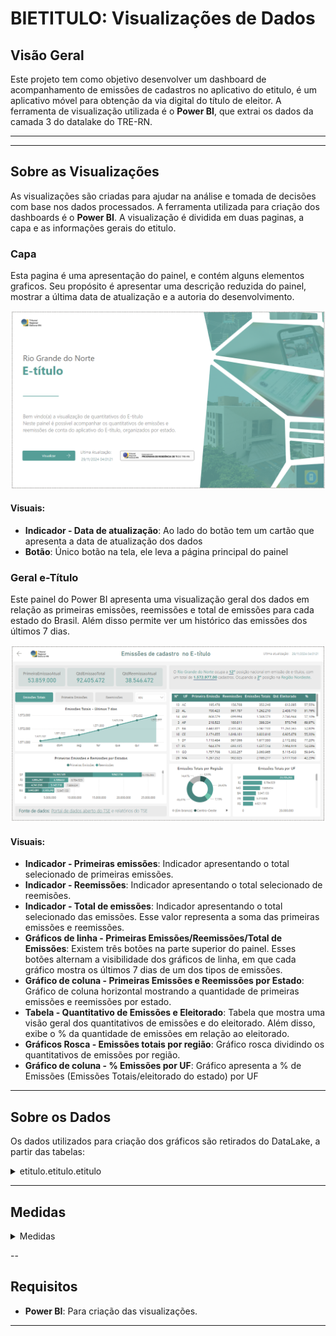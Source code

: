 # BIETITULO: Visualizações de Dados

## Visão Geral

Este projeto tem como objetivo desenvolver um dashboard de acompanhamento de emissões de cadastros no aplicativo do etitulo, é um aplicativo móvel para obtenção da via digital do título de eleitor.
A ferramenta de visualização utilizada é o **Power BI**, que extrai os dados da camada 3 do datalake do TRE-RN.

---


---

## Sobre as Visualizações

As visualizações são criadas para ajudar na análise e tomada de decisões com base nos dados processados.
A ferramenta utilizada para criação dos dashboards é o **Power BI**.
A visualização é dividida em duas paginas, a capa e as informações gerais do etitulo.

### Capa

Esta pagina é uma apresentação do painel, e contém alguns elementos graficos. Seu propósito é apresentar uma descrição reduzida do painel, mostrar a última data de atualização e a autoria do desenvolvimento.


![Capa etitulo](assets/imagesReadme/etitulo_capa.png)

#### Visuais:
- **Indicador - Data de atualização**: Ao lado do botão tem um cartão que apresenta a data de atualização dos dados
- **Botão**: Único botão na tela, ele leva a página principal do painel


### Geral e-Título

Este painel do Power BI apresenta uma visualização geral dos dados em relação as primeiras emissões, reemissões e total de emissões para cada estado do Brasil. Além disso permite ver um histórico das emissões dos últimos 7 dias.

![geral etitulo](assets/imagesReadme/etitulo_geral.png)

#### Visuais:
- **Indicador - Primeiras emissões**: Indicador apresentando o total selecionado de primeiras emissões.
- **Indicador - Reemissões**: Indicador apresentando o total selecionado de reemisões.
- **Indicador - Total de emissões**: Indicador apresentando o total selecionado das emissões. Esse valor representa a soma das primeiras emissões e reemissões.
- **Gráficos de linha - Primeiras Emissões/Reemissões/Total de Emissões**: Existem três botões na parte superior do painel. Esses botões alternam a visibilidade dos gráficos de linha, em que cada gráfico mostra os últimos 7 dias de um dos tipos de emissões.
- **Gráfico de coluna - Primeiras Emissões e Reemissões por Estado**: Gráfico de coluna horizontal mostrando a quantidade de primeiras emissões e reemissões por estado.
- **Tabela - Quantitativo de Emissões e Eleitorado**: Tabela que mostra uma visão geral dos quantitativos de emissões e do eleitorado. Além disso, exibe o % da quantidade de emissões em relação ao eleitorado.
- **Gráficos Rosca -  Emissões totais por região**: Gráfico rosca dividindo os quantitativos de emissões por região.
- **Gráfico de coluna -  % Emissões por UF**: Gráfico apresenta a % de Emissões (Emissões Totais/eleitorado do estado) por UF

---

## Sobre os Dados

Os dados utilizados para criação dos gráficos são retirados do DataLake, a partir das tabelas:

<details>
<summary>etitulo.etitulo.etitulo</summary>

| Campo                      | Descrição                                                            | Tipo       | Exemplo                        |
|----------------------------|----------------------------------------------------------------------|------------|--------------------------------|
| **UF**                     | UF                                                                   | timestamp  | RN                             |
| **QTDE_PRIMEIRA_EMISSAO**  | Quantidade das primeiras emissões                                    | inteiro    | 887110                         |
| **QTDE_REMISSAO**          | Quantidade das reemissões                                            | inteiro    | 2541                           |
| **QTDE_EMISSAO**           | Quantidade das emissões                                              | inteiro    | 42232                          |
| **DATA_RASPAGEM**          | Data atualizações dos dados                                          | timestamp  | 2024-09-14 04:00:00+00:00      |
| **DATA_OBJETO**            | Data atualizações dos dados                                          | timestamp  | 2024-09-14 04:00:00+00:00      |
| **SG_UF**                  | UF                                                                   | string     | CO                             |
| **QT_ELEITORES_PERFIL**    | Quantidade Eleitores                                                 | inteiro    | 42232                          |
| **EXTRAIDO_EM**            | Data atualizações dos dados                                          | timestamp  | 2024-09-14 04:00:00+00:00      |
| **regiao_nome**            | Região do estado                                                     | string     | Centro-Oeste                   |
| **uf_brlocalidades**       | UF                                                                   | string     | RJ                             |
| **populacao_total**        | População total do estado                                            | inteiro    | 12223                          |

</details>

---
## Medidas

<details>
<summary>Medidas</summary>

PrimeiraEmissaoAtual - Quantidade de primeiras emissões considerando a ultima data (Existem varias duplicatas dos dados na tabela, então é necessário selecionar somente a última)
```DAX
CALCULATE(
    SUM('etitulo etitulo'[QTDE_PRIMEIRA_EMISSAO]),
    'etitulo etitulo'[DATA_OBJETO]=max('etitulo etitulo'[DATA_OBJETO])
)
```

QtdReemissõesAtual - Quantidade de reemissões considerando a última data.
```DAX
CALCULATE(
    SUM('etitulo etitulo'[QTDE_REMISSAO]),
    'etitulo etitulo'[DATA_OBJETO]=max('etitulo etitulo'[DATA_OBJETO])
)
```

QtdEmissõesTotais - Quantidade de emissões totais considerando ultima data
```DAX
CALCULATE(
    SUM('etitulo etitulo'[QTDE_EMISSAO]),
    'etitulo etitulo'[DATA_OBJETO]=max('etitulo etitulo'[DATA_OBJETO])
)
```

% Emissões por Eleitorado
```DAX
VAR totalEleitores = CALCULATE(
    SUM('etitulo etitulo'[QT_ELEITORES_PERFIL]),
    'etitulo etitulo'[DATA_OBJETO]=max('etitulo etitulo'[DATA_OBJETO])
)

VAR totalEmissoes = [QtdEmissaoTotal]

RETURN DIVIDE(totalEmissoes,totalEleitores)
```

Qtd. Eleitorado
```DAX
CALCULATE(
    SUM('etitulo etitulo'[QT_ELEITORES_PERFIL]),
    'etitulo etitulo'[DATA_OBJETO]=max('etitulo etitulo'[DATA_OBJETO])
)
```

Rank % Emissões
```DAX
RANKX(
    ALL('etitulo etitulo'[UF]),
    [% Emissoes por Eleitorado],
    ,DESC,
    Skip
)
```

Rank % Emissões RN
```DAX
CALCULATE(
    [Rank % Emissões],
    'etitulo etitulo'[UF]="RN"
)
```

QtdEmissãoTotalRN
```DAX
CALCULATE(
    SUM('etitulo etitulo'[QTDE_EMISSAO]),
    'etitulo etitulo'[DATA_OBJETO]=max('etitulo etitulo'[DATA_OBJETO]),
    'etitulo etitulo'[UF]="RN"
)
```

Rank % Emissões RN Nordeste
```DAX
CALCULATE(
    [Rank % Emissões],
    'etitulo etitulo'[UF]="RN",
    'etitulo etitulo'[regiao_nome]="Nordeste"
)
```
</details>


--
## Requisitos

- **Power BI**: Para criação das visualizações.
---

<!-- ## Instruções de Instalação

1. Clone o repositório:

```bash
git clone https://gitlab.com/seu-usuario/projeto-etl-visualizacoes.git
cd projeto-etl-visualizacoes -->